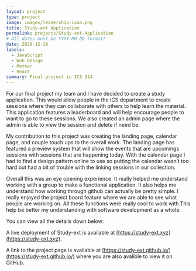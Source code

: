 ```yaml
---
layout: project
type: project
image: images/leadership-icon.png
title: Study-ext Application
permalink: projects/Study-ext-Application
# All dates must be YYYY-MM-DD format!
date: 2020-12-18
labels:
  - JavaScript
  - Web Design
  - Meteor
  - React
summary: Final project in ICS 314.
---
```


For our final project my team and I have decided to create a study application. This would allow people in the ICS department to create sessions where they can collaborate with others to help learn the material. This application features a leaderboard and will help encourage people to want to go to these sessions. We also created an admin page where the admin is able to view the session and delete if need be. 

My contribution to this project was creating the landing page, calendar page, and couple touch ups to the overall work. The landing page has featured a preview system that will show the events that are upcomings sessions with sessions that are happening today. With the calendar page I had to find a design pattern online to use so putting the calendar wasn’t too hard but had a bit of trouble with the linking sessions in our collection.

Overall this was an eye opening experience. It really helped me understand working with a group to make a functional application. It also helps me understand how working through github can actually be pretty simple. I really enjoyed the project board feature where we are able to see what people are working on. All these functions were really cool to work with.This help be better my understanding with software development as a whole.

You can view all the details down below:

A live deployment of Study-ext is available at [https://study-ext.xyz](https://study-ext.xyz).

A link to the project page is available at [https://study-ext.github.io/](https://study-ext.github.io/) where you are also avalible to view it on GitHub.
